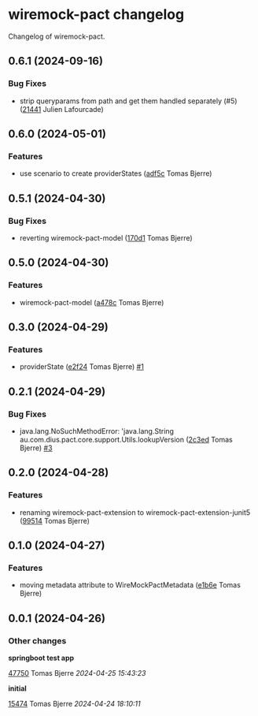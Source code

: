 # wiremock-pact changelog

Changelog of wiremock-pact.

## 0.6.1 (2024-09-16)

### Bug Fixes

-  strip queryparams from path and get them handled separately (#5) ([21441](https://github.com/tomasbjerre/wiremock-pact/commit/2144113a614f432) Julien Lafourcade)  

## 0.6.0 (2024-05-01)

### Features

-  use scenario to create providerStates ([adf5c](https://github.com/tomasbjerre/wiremock-pact/commit/adf5cfeef7c9c4a) Tomas Bjerre)  

## 0.5.1 (2024-04-30)

### Bug Fixes

-  reverting wiremock-pact-model ([170d1](https://github.com/tomasbjerre/wiremock-pact/commit/170d1613ae2c5a6) Tomas Bjerre)  

## 0.5.0 (2024-04-30)

### Features

-  wiremock-pact-model ([a478c](https://github.com/tomasbjerre/wiremock-pact/commit/a478c9b9c645b7f) Tomas Bjerre)  

## 0.3.0 (2024-04-29)

### Features

-  providerState ([e2f24](https://github.com/tomasbjerre/wiremock-pact/commit/e2f24ef33f38a74) Tomas Bjerre)  [#1](https://github.com/tomasbjerre/wiremock-pact/issues/1)  

## 0.2.1 (2024-04-29)

### Bug Fixes

-  java.lang.NoSuchMethodError: 'java.lang.String au.com.dius.pact.core.support.Utils.lookupVersion ([2c3ed](https://github.com/tomasbjerre/wiremock-pact/commit/2c3ed2200fc3abb) Tomas Bjerre)  [#3](https://github.com/tomasbjerre/wiremock-pact/issues/3)  

## 0.2.0 (2024-04-28)

### Features

-  renaming wiremock-pact-extension to wiremock-pact-extension-junit5 ([99514](https://github.com/tomasbjerre/wiremock-pact/commit/9951479e2a0fabe) Tomas Bjerre)  

## 0.1.0 (2024-04-27)

### Features

-  moving metadata attribute to WireMockPactMetadata ([e1b6e](https://github.com/tomasbjerre/wiremock-pact/commit/e1b6ea8448a7892) Tomas Bjerre)  

## 0.0.1 (2024-04-26)

### Other changes

**springboot test app**


[47750](https://github.com/tomasbjerre/wiremock-pact/commit/47750ca48fcd1f2) Tomas Bjerre *2024-04-25 15:43:23*

**initial**


[15474](https://github.com/tomasbjerre/wiremock-pact/commit/15474cb0205e458) Tomas Bjerre *2024-04-24 18:10:11*


